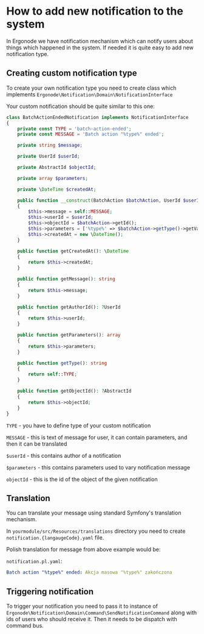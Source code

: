 # How to add new notification to the system

In Ergonode we have notification mechanism which can notify users about things which happened in the system.
If needed it is quite easy to add new notification type.

## Creating custom notification type

To create your own notification type you need to create class which implements `Ergonode\Notification\Domain\NotificationInterface`

Your custom notification should be quite similar to this one:

```php
class BatchActionEndedNotification implements NotificationInterface
{
    private const TYPE = 'batch-action-ended';
    private const MESSAGE = 'Batch action "%type%" ended';

    private string $message;

    private UserId $userId;

    private AbstractId $objectId;

    private array $parameters;

    private \DateTime $createdAt;

    public function __construct(BatchAction $batchAction, UserId $userId)
    {
        $this->message = self::MESSAGE;
        $this->userId = $userId;
        $this->objectId = $batchAction->getId();
        $this->parameters = ['%type%' => $batchAction->getType()->getValue()];
        $this->createdAt = new \DateTime();
    }

    public function getCreatedAt(): \DateTime
    {
        return $this->createdAt;
    }

    public function getMessage(): string
    {
        return $this->message;
    }

    public function getAuthorId(): ?UserId
    {
        return $this->userId;
    }

    public function getParameters(): array
    {
        return $this->parameters;
    }

    public function getType(): string
    {
        return self::TYPE;
    }

    public function getObjectId(): ?AbstractId
    {
        return $this->objectId;
    }
}
```

`TYPE` - you have to define type of your custom notification

`MESSAGE` - this is text of message for user, it can contain parameters, and then it can be translated

`$userId` - this contains author of a notification

`$parameters` - this contains parameters used to vary notification message

`objectId` - this is the id of the object of the given notification

## Translation

You can translate your message using standard Symfony's translation mechanism.

In `yourmodule/src/Resources/translations` directory you need to create `notification.{langaugeCode}.yaml` file.

Polish translation for message from above example would be:

`notification.pl.yaml`:

```yaml
Batch action "%type%" ended: Akcja masowa "%type%" zakończona
```

## Triggering notification

To trigger your notification you need to pass it to instance of `Ergonode\Notification\Domain\Command\SendNotificationCommand` along with ids of users who should receive it. 
Then it needs to be dispatch with command bus. 

